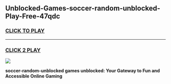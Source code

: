 
## Unblocked-Games-soccer-random-unblocked-Play-Free-47qdc
<h3>
<a href="https://premium76.site?title=soccer-random-unblocked&ref=10A">CLICK TO PLAY</a></h3>
<hr>

<h3>
<a href="https://premium76.site?title=soccer-random-unblocked&ref=10A">CLICK 2 PLAY</a>
  
</h3>

<a href="https://premium76.site?title=soccer-random-unblocked&ref=10A"><img src="https://clearcache.store/games.png"></a>


**soccer-random-unblocked games unblocked: Your Gateway to Fun and Accessible Online Gaming**
